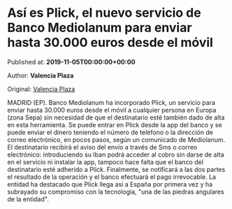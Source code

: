 
# Así es Plick, el nuevo servicio de Banco Mediolanum para enviar hasta 30.000 euros desde el móvil

Published at: **2019-11-05T00:00:00+00:00**

Author: **Valencia Plaza**

Original: [Valencia Plaza](https://valenciaplaza.com/asi-es-plick-el-nuevoservicio-de-banco-mediolanum-para-enviar-hasta-30000-euros-desde-el-movil)

MADRID (EP). Banco Mediolanum ha incorporado Plick, un servicio para enviar hasta 30.000 euros desde el móvil a cualquier persona en Europa (zona Sepa) sin necesidad de que el destinatario esté también dado de alta en esta herramienta.
Se puede entrar en Plick desde la app del banco y se puede enviar el dinero teniendo el número de teléfono o la dirección de correo electrónico, en pocos pasos, según un comunicado de Mediolanum. El destinatario recibirá el aviso del envío a través de Sms o correo electrónico: introduciendo su Iban podrá acceder al cobro sin darse de alta en el servicio ni instalar la app, tampoco hace falta que el banco del destinatario esté adherido a Plick.
Finalmente, se notificará a las dos partes el resultado de la operación y el banco efectuará el pago irrevocable. La entidad ha destacado que Plick llega así a España por primera vez y ha subrayado su compromiso con la tecnología, "una de las piedras angulares de la entidad".
